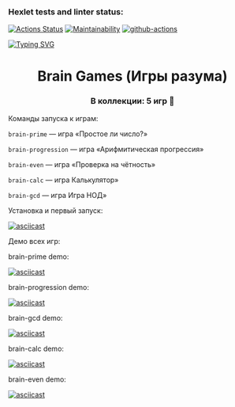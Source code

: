 ### Hexlet tests and linter status:
[![Actions Status](https://github.com/HardDuck69/python-project-49/workflows/hexlet-check/badge.svg)](https://github.com/HardDuck69/python-project-49/actions)
[![Maintainability](https://api.codeclimate.com/v1/badges/a99a88d28ad37a79dbf6/maintainability)](https://codeclimate.com/github/HardDuck69/python-project-49)
[![github-actions](https://github.com/HardDuck69/python-project-49/actions/workflows/github-actions.yml/badge.svg)](https://github.com/HardDuck69/python-project-49/actions/workflows/github-actions.yml)


[![Typing SVG](https://readme-typing-svg.herokuapp.com?font=Fira+Code&pause=1000&color=C50000&center=true&width=435&lines=Hello+there!+I'm+HardDuck69;Look+at+my+first+python-project)](https://git.io/typing-svg)


<h1 align="center">Brain Games (Игры разума)</h1>
<h3 align="center">В коллекции: 5 игр &#129414;</h3>


Команды запуска к играм:


```brain-prime``` — игра «Простое ли число?»

```brain-progression``` — игра «Арифмитическая прогрессия»

```brain-even``` — игра «Проверка на чётность»

```brain-calc``` — игра Калькулятор»

```brain-gcd``` — игра Игра НОД»


Установка и первый запуск:

[![asciicast](https://asciinema.org/a/tj56lutGahNIpGVURAkfkSdCs.svg)](https://asciinema.org/a/tj56lutGahNIpGVURAkfkSdCs)


Демо всех игр:

brain-prime demo:


[![asciicast](https://asciinema.org/a/CXQeqrugLLD7Tk8svncWJqMym.svg)](https://asciinema.org/a/CXQeqrugLLD7Tk8svncWJqMym)


brain-progression demo:


[![asciicast](https://asciinema.org/a/fTGEl5Sc9SwF5Yz7L9lcie5Ep.svg)](https://asciinema.org/a/fTGEl5Sc9SwF5Yz7L9lcie5Ep)


brain-gcd demo:

[![asciicast](https://asciinema.org/a/gAigiXDz0r9uivMCXmf1H5w1p.svg)](https://asciinema.org/a/gAigiXDz0r9uivMCXmf1H5w1p)


brain-calc demo:


[![asciicast](https://asciinema.org/a/x3rxGJ7O2pvR3YThhfYPnlhXQ.svg)](https://asciinema.org/a/x3rxGJ7O2pvR3YThhfYPnlhXQ)


brain-even demo:

[![asciicast](https://asciinema.org/a/MdLoIVXybSoCEkQYcADB2Y6gA.svg)](https://asciinema.org/a/MdLoIVXybSoCEkQYcADB2Y6gA)
